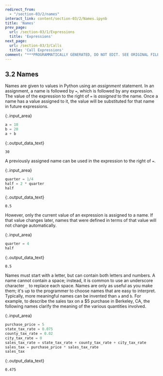 ```yaml
---
redirect_from:
  - "/section-03/2/names"
interact_link: content/section-03/2/Names.ipynb
title: 'Names'
prev_page:
  url: /section-03/1/Expressions
  title: 'Expressions'
next_page:
  url: /section-03/3/Calls
  title: 'Call Expressions'
comment: "***PROGRAMMATICALLY GENERATED, DO NOT EDIT. SEE ORIGINAL FILES IN /content***"
---
```


  <script src="https://cdn.jsdelivr.net/npm/vega@3"></script>
  <script src="https://cdn.jsdelivr.net/npm/vega-lite@2"></script>
  <script src="https://cdn.jsdelivr.net/npm/vega-embed@3"></script>
  

## 3.2 Names
Names are given to values in Python using an *assignment* statement. In an assignment, a name is followed by `=`, which is followed by any expression. The value of the expression to the right of `=` is *assigned* to the name. Once a name has a value assigned to it, the value will be substituted for that name in future expressions.



{:.input_area}
```python
a = 10
b = 20
a + b
```




    

{:.output_data_text}
```
30
```




A previously assigned name can be used in the expression to the right of `=`. 



{:.input_area}
```python
quarter = 1/4
half = 2 * quarter
half
```




    

{:.output_data_text}
```
0.5
```




However, only the current value of an expression is assigned to a name. If that value changes later, names that were defined in terms of that value will not change automatically.



{:.input_area}
```python
quarter = 4
half
```




    

{:.output_data_text}
```
0.5
```




Names must start with a letter, but can contain both letters and numbers. A name cannot contain a space; instead, it is common to use an underscore character `_` to replace each space. Names are only as useful as you make them; it's up to the programmer to choose names that are easy to interpret. Typically, more meaningful names can be invented than `a` and `b`. For example, to describe the sales tax on a $5 purchase in Berkeley, CA, the following names clarify the meaning of the various quantities involved.



{:.input_area}
```python
purchase_price = 5
state_tax_rate = 0.075
county_tax_rate = 0.02
city_tax_rate = 0
sales_tax_rate = state_tax_rate + county_tax_rate + city_tax_rate
sales_tax = purchase_price * sales_tax_rate
sales_tax
```




    

{:.output_data_text}
```
0.475
```




